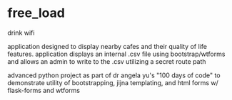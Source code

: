 # free_load
drink wifi

application designed to display nearby cafes and their quality of life features. application displays an internal .csv file using bootstrap/wtforms and allows an admin to write to the .csv utilizing a secret route path


advanced python project as part of dr angela yu's "100 days of code" to demonstrate utility of bootstrapping, jijna templating, and html forms w/ flask-forms and wtforms
